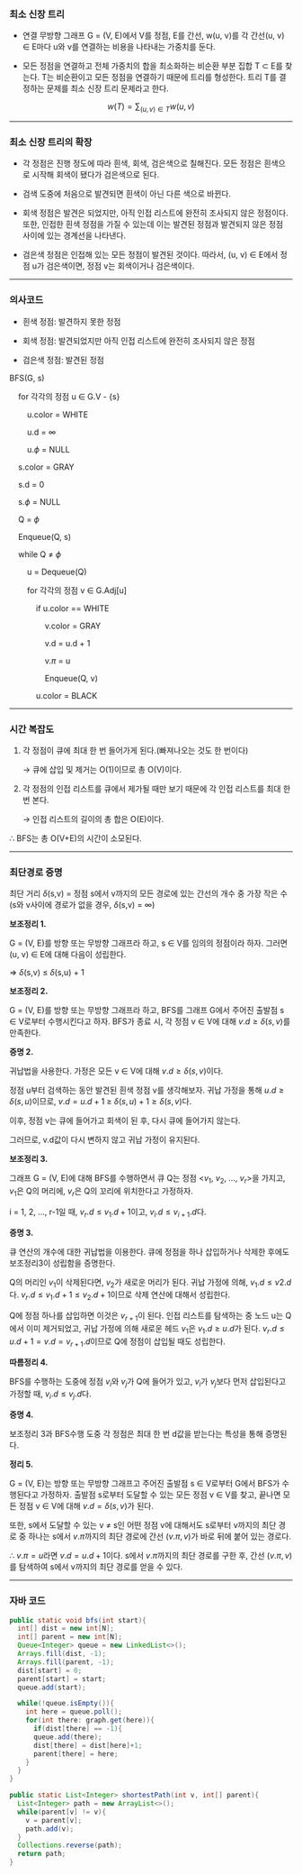### 최소 신장 트리

* 연결 무방향 그래프 G = (V, E)에서 V를 정점, E를 간선, w(u, v)를 각 간선(u, v) $\in$ E마다 u와 v를 연결하는 비용을 나타내는 가중치를 둔다.

* 모든 정점을 연결하고 전체 가중치의 합을 최소화하는 비순환 부분 집합 T $\subset$ E를 찾는다. T는 비순환이고 모든 정점을 연결하기 때문에 트리를 형성한다. 트리 T를 결정하는 문제를 최소 신장 트리 문제라고 한다.

$$ w(T) = \sum_{(u,v)\in T}w(u, v)$$

<hr>

### 최소 신장 트리의 확장

* 각 정점은 진행 정도에 따라 흰색, 회색, 검은색으로 칠해진다. 모든 정점은 흰색으로 시작해 회색이 됐다가 검은색으로 된다.

* 검색 도중에 처음으로 발견되면 흰색이 아닌 다른 색으로 바뀐다. 

* 회색 정점은 발견은 되었지만, 아직 인접 리스트에 완전히 조사되지 않은 정점이다. 또한, 인접한 흰색 정점을 가질 수 있는데 이는 발견된 정점과 발견되지 않은 정점 사이에 있는 경계선을 나타낸다.

* 검은색 정점은 인접해 있는 모든 정점이 발견된 것이다. 따라서, (u, v) $\in$ E에서 정점 u가 검은색이면, 정점 v는 회색이거나 검은색이다.

<hr>

### 의사코드

* 흰색 정점: 발견하지 못한 정점

* 회색 정점: 발견되었지만 아직 인접 리스트에 완전히 조사되지 않은 정점

* 검은색 정점: 발견된 정점

BFS(G, s)

&nbsp;&nbsp;&nbsp;&nbsp;for 각각의 정점 u $\in$ G.V - {s}
  
&nbsp;&nbsp;&nbsp;&nbsp;&nbsp;&nbsp;&nbsp;&nbsp;u.color = WHITE
    
&nbsp;&nbsp;&nbsp;&nbsp;&nbsp;&nbsp;&nbsp;&nbsp;u.d = $\infty$
    
&nbsp;&nbsp;&nbsp;&nbsp;&nbsp;&nbsp;&nbsp;&nbsp;u.$\phi$ = NULL
  
&nbsp;&nbsp;&nbsp;&nbsp;s.color = GRAY
		
&nbsp;&nbsp;&nbsp;&nbsp;s.d = 0
		
&nbsp;&nbsp;&nbsp;&nbsp;s.$\phi$ = NULL
		
&nbsp;&nbsp;&nbsp;&nbsp;Q = $\phi$
		
&nbsp;&nbsp;&nbsp;&nbsp;Enqueue(Q, s)
		
&nbsp;&nbsp;&nbsp;&nbsp;while Q $\not =$ $\phi$
		
&nbsp;&nbsp;&nbsp;&nbsp;&nbsp;&nbsp;&nbsp;&nbsp;u = Dequeue(Q)
			
&nbsp;&nbsp;&nbsp;&nbsp;&nbsp;&nbsp;&nbsp;&nbsp;for 각각의 정점 v $\in$ G.Adj[u]
			
&nbsp;&nbsp;&nbsp;&nbsp;&nbsp;&nbsp;&nbsp;&nbsp;&nbsp;&nbsp;&nbsp;&nbsp;if u.color == WHITE
				
&nbsp;&nbsp;&nbsp;&nbsp;&nbsp;&nbsp;&nbsp;&nbsp;&nbsp;&nbsp;&nbsp;&nbsp;&nbsp;&nbsp;&nbsp;&nbsp;v.color = GRAY
				
&nbsp;&nbsp;&nbsp;&nbsp;&nbsp;&nbsp;&nbsp;&nbsp;&nbsp;&nbsp;&nbsp;&nbsp;&nbsp;&nbsp;&nbsp;&nbsp;v.d = u.d + 1
				
&nbsp;&nbsp;&nbsp;&nbsp;&nbsp;&nbsp;&nbsp;&nbsp;&nbsp;&nbsp;&nbsp;&nbsp;&nbsp;&nbsp;&nbsp;&nbsp;v.$\pi$ = u
				
&nbsp;&nbsp;&nbsp;&nbsp;&nbsp;&nbsp;&nbsp;&nbsp;&nbsp;&nbsp;&nbsp;&nbsp;&nbsp;&nbsp;&nbsp;&nbsp;Enqueue(Q, v)
		
&nbsp;&nbsp;&nbsp;&nbsp;&nbsp;&nbsp;&nbsp;&nbsp;&nbsp;&nbsp;&nbsp;&nbsp;u.color = BLACK

<hr>

### 시간 복잡도

1. 각 정점이 큐에 최대 한 번 들어가게 된다.(빠져나오는 것도 한 번이다)
    
    → 큐에 삽입 및 제거는 O(1)이므로 총 O(V)이다.
    
2. 각 정점의 인접 리스트를 큐에서 제가될 때만 보기 때문에 각 인접 리스트를 최대 한 번 본다.
    
    → 인접 리스트의 길이의 총 합은 O(E)이다. 
    

 $\therefore$  BFS는 총 O(V+E)의 시간이 소모된다.
 
<hr>

### 최단경로 증명

최단 거리 $\delta$(s,v) = 정점 s에서 v까지의 모든 경로에 있는 간선의 개수 중 가장 작은 수 (s와 v사이에 경로가 없을 경우, $\delta$(s,v) = $\infty$)

**보조정리 1.**

G = (V, E)를 방향 또는 무방향 그래프라 하고, s $\in$ V를 임의의 정점이라 하자. 그러면 (u, v) $\in$ E에 대해 다음이 성립한다.

⇒ $\delta$(s,v) ≤ $\delta$(s,u) + 1

**보조정리 2.**

G = (V, E)를 방향 또는 무방향 그래프라 하고, BFS를 그래프 G에서 주어진 출발점 s $\in$ V로부터 수행시킨다고 하자. BFS가 종료 시, 각 정점 v $\in$ V에 대해 $v.d \ge \delta(s,v)$를 만족한다.

**증명 2.**

귀납법을 사용한다. 가정은 모든 v $\in$ V에 대해 $v.d \ge \delta(s, v)$이다.

정점 u부터 검색하는 동안 발견된 흰색 정점 v를 생각해보자. 귀납 가정을 통해 $u.d \ge \delta(s,u)$이므로, $v.d = u.d + 1$ ≥ $\delta(s,u) + 1 \ge \delta(s,v)$다.

이후, 정점 v는 큐에 들어가고 회색이 된 후, 다시 큐에 들어가지 않는다. 

그러므로, v.d값이 다시 변하지 않고 귀납 가정이 유지된다.

**보조정리 3.**

그래프 G = (V, E)에 대해 BFS를 수행하면서 큐 Q는 정점 <$v_1$, $v_2$, …, $v_r$>을 가지고, $v_1$은 Q의 머리에, $v_r$은 Q의 꼬리에 위치한다고 가정하자. 

i = 1, 2, …, r-1일 때, $v_r.d \le v_1.d+1$이고, $v_i.d \le v_{i+1}.d$다.

**증명 3.**

큐 연산의 개수에 대한 귀납법을 이용한다. 큐에 정점을 하나 삽입하거나 삭제한 후에도 보조정리3이 성립함을 증명한다.

Q의 머리인 $v_1$이 삭제된다면, $v_2$가 새로운 머리가 된다. 귀납 가정에 의해, $v_1.d \le v2.d$다. $v_r.d \le v_1.d+1 \le v_2.d+1$이므로 삭제 연산에 대해서 성립한다.

Q에 정점 하나를 삽입하면 이것은 $v_{r+1}$이 된다. 인접 리스트를 탐색하는 중 노드 u는 Q에서 이미 제거되었고, 귀납 가정에 의해 새로운 헤드 $v_1$은 $v_1.d \ge u.d$가 된다. $v_r.d \le u.d+1 = v.d = v_{r+1}.d$이므로 Q에 정점이 삽입될 때도 성립한다.

**따름정리 4.**

BFS를 수행하는 도중에 정점 $v_i$와 $v_j$가 Q에 들어가 있고, $v_i$가 $v_j$보다 먼저 삽입된다고 가정할 때, $v_i.d \le v_j.d$다.

**증명 4.**

보조정리 3과 BFS수행 도중 각 정점은 최대 한 번 d값을 받는다는 특성을 통해 증명된다.

**정리 5.**

G = (V, E)는 방향 또는 무방향 그래프고 주어진 출발점 s $\in$ V로부터 G에서 BFS가 수행된다고 가정하자. 출발점 s로부터 도달할 수 있는 모든 정점 v $\in$ V를 찾고, 끝나면 모든 정점 v $\in$ V에 대해 $v.d = \delta(s,v)$가 된다.

또한, s에서 도달할 수 있는 v $\not =$  s인 어떤 정점 v에 대해서도 s로부터 v까지의 최단 경로 중 하나는 s에서 $v.\pi$까지의 최단 경로에 간선 $(v.\pi, v)$가 바로 뒤에 붙어 있는 경로다.

$\therefore$ $v.\pi = u$라면 $v.d = u.d+1$이다. s에서 $v.\pi$까지의 최단 경로를 구한 후, 간선 $(v.\pi, v)$를 탐색하여 s에서 v까지의 최단 경로를 얻을 수 있다.

<hr>

### 자바 코드

```java
public static void bfs(int start){
  int[] dist = new int[N];
  int[] parent = new int[N];
  Queue<Integer> queue = new LinkedList<>();
  Arrays.fill(dist, -1);
  Arrays.fill(parent, -1);
  dist[start] = 0;
  parent[start] = start;
  queue.add(start);

  while(!queue.isEmpty()){
    int here = queue.poll();
    for(int there: graph.get(here)){
      if(dist[there] == -1){
      queue.add(there);
      dist[there] = dist[here]+1;
      parent[there] = here;
    }
  }
}

public static List<Integer> shortestPath(int v, int[] parent){
  List<Integer> path = new ArrayList<>();
  while(parent[v] != v){
    v = parent[v];
    path.add(v);
  }
  Collections.reverse(path);
  return path;
}
```
